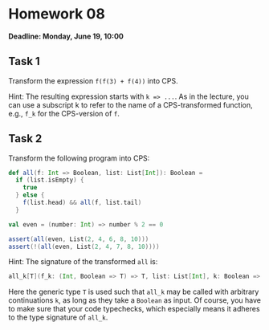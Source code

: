 # Homework 08

**Deadline: Monday, June 19, 10:00**

## Task 1

Transform the expression `f(f(3) + f(4))` into CPS.

Hint: The resulting expression starts with `k => ...`.
As in the lecture, you can use a subscript k to refer to the name of a CPS-transformed function, e.g., `f_k` for the CPS-version of `f`.

## Task 2

Transform the following program into CPS:

```scala
def all(f: Int => Boolean, list: List[Int]): Boolean =
  if (list.isEmpty) {
    true
  } else {
    f(list.head) && all(f, list.tail)
  }

val even = (number: Int) => number % 2 == 0

assert(all(even, List(2, 4, 6, 8, 10)))
assert(!(all(even, List(2, 4, 7, 8, 10))))
```

Hint: The signature of the transformed `all` is:

```scala
all_k[T](f_k: (Int, Boolean => T) => T, list: List[Int], k: Boolean => T): T
```

Here the generic type `T` is used such that `all_k` may be called with arbitrary continuations `k`, as long as they take a `Boolean` as input.
Of course, you have to make sure that your code typechecks, which especially means it adheres to the type signature of `all_k`.

